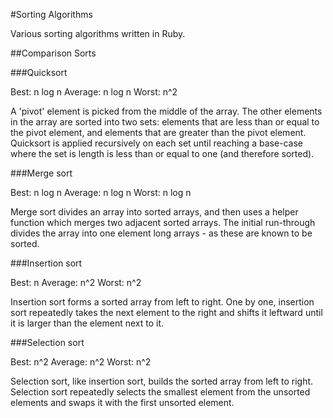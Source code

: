 #Sorting Algorithms

Various sorting algorithms written in Ruby.

##Comparison Sorts

###Quicksort

Best: n log n
Average: n log n
Worst: n^2

A 'pivot' element is picked from the middle of the array. The other elements in the array are sorted into two sets: elements that are less than or equal to the pivot element, and elements that are greater than the pivot element. Quicksort is applied recursively on each set until reaching a base-case where the set is length is less than or equal to one (and therefore sorted).

###Merge sort

Best: n log n
Average: n log n
Worst: n log n

Merge sort divides an array into sorted arrays, and then uses a helper function which merges two adjacent sorted arrays. The initial run-through divides the array into one element long arrays - as these are known to be sorted.  


###Insertion sort

Best: n
Average: n^2
Worst: n^2

Insertion sort forms a sorted array from left to right. One by one, insertion sort repeatedly takes the next element to the right and shifts it leftward until it is larger than the element next to it.

###Selection sort

Best: n^2
Average: n^2
Worst: n^2

Selection sort, like insertion sort, builds the sorted array from left to right. Selection sort repeatedly selects the smallest element from the unsorted elements and swaps it with the first unsorted element.
